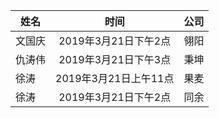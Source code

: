 | 姓名        | 时间           | 公司  |
| ------------- |:-------------:| -----:|
| 文国庆      | 2019年3月21日下午2点 | 翎阳 |
| 仇涛伟      | 2019年3月21日下午3点 | 秉坤 |
| 徐涛      | 2019年3月21日上午11点 | 果麦 |
| 徐涛      | 2019年3月21日下午2点 | 同余 |